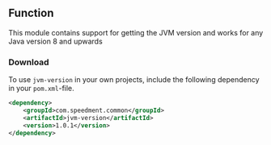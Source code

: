## Function
This module contains support for getting the JVM version and works for any Java version 8 and upwards

### Download
To use `jvm-version` in your own projects, include the following dependency in your `pom.xml`-file.
```xml
<dependency>
    <groupId>com.speedment.common</groupId>
    <artifactId>jvm-version</artifactId>
    <version>1.0.1</version>
</dependency>
```
